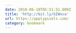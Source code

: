 ```yaml
---
date: 2018-06-18T05:51:51.000Z
title: 'http://bit.ly/GIWxca'
url: https://applypixels.com/
category: bookmark
---
```

